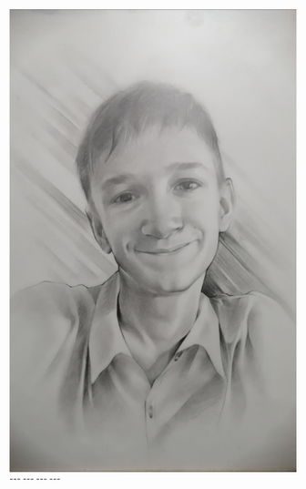 <img src="https://github.com/IvanSuharev/CheatOlymp/blob/master/img.png">
---
<https://github.com/foreverbell/acm-icpc-cheat-sheet/tree/master>
---
<https://github.com/wechicken456/ICPC-Cheat-Sheet>
---
<https://gist.github.com/MatthewFreestone/599f1d86b46e85d173c47b42da2bbe81>
---
